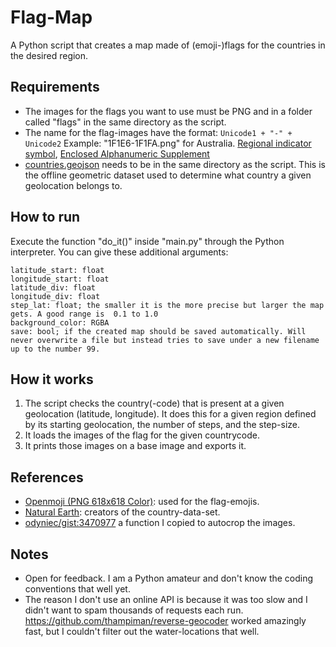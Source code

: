 # Flag-Map

A Python script that creates a map made of (emoji-)flags for the countries in the desired region.

## Requirements

- The images for the flags you want to use must be PNG and in a folder called "flags" in the same directory as the script.
- The name for the flag-images have the format: `Unicode1 + "-" + Unicode2` Example: "1F1E6-1F1FA.png" for Australia. [Regional indicator symbol](https://en.wikipedia.org/wiki/Regional_indicator_symbol), [Enclosed Alphanumeric Supplement](https://en.wikipedia.org/wiki/Enclosed_Alphanumeric_Supplement)
- [countries.geojson](https://github.com/datasets/geo-countries/tree/master/data) needs to be in the same directory as the script. This is the offline geometric dataset used to determine what country a given geolocation belongs to.

## How to run

Execute the function "do_it()" inside "main.py" through the Python interpreter.
You can give these additional arguments:

    latitude_start: float
    longitude_start: float
    latitude_div: float
    longitude_div: float
    step_lat: float; the smaller it is the more precise but larger the map gets. A good range is  0.1 to 1.0
    background_color: RGBA
    save: bool; if the created map should be saved automatically. Will never overwrite a file but instead tries to save under a new filename up to the number 99.
    
## How it works

1. The script checks the country(-code) that is present at a given geolocation (latitude, longitude). It does this for a given region defined by its starting geolocation, the number of steps, and the step-size.
2. It loads the images of the flag for the given countrycode.
3. It prints those images on a base image and exports it.

## References

- [Openmoji (PNG 618x618 Color)](https://github.com/hfg-gmuend/openmoji): used for the flag-emojis.
- [Natural Earth](https://www.naturalearthdata.com/): creators of the country-data-set.
- [odyniec/gist:3470977](https://gist.github.com/odyniec/3470977) a function I copied to autocrop the images.

## Notes

- Open for feedback. I am a Python amateur and don't know the coding conventions that well yet.
- The reason I don't use an online API is because it was too slow and I didn't want to spam thousands of requests each run. https://github.com/thampiman/reverse-geocoder worked amazingly fast, but I couldn't filter out the water-locations that well.

